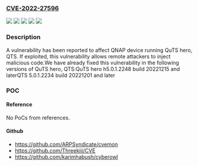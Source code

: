 ### [CVE-2022-27596](https://cve.mitre.org/cgi-bin/cvename.cgi?name=CVE-2022-27596)
![](https://img.shields.io/static/v1?label=Product&message=QTS&color=blue)
![](https://img.shields.io/static/v1?label=Product&message=QuTS%20hero&color=blue)
![](https://img.shields.io/static/v1?label=Version&message=5.0.1%20&color=brightgreen)
![](https://img.shields.io/static/v1?label=Version&message=h5.0.1%20&color=brightgreen)
![](https://img.shields.io/static/v1?label=Vulnerability&message=CWE-89&color=brightgreen)

### Description

A vulnerability has been reported to affect QNAP device running QuTS hero, QTS. If exploited, this vulnerability allows remote attackers to inject malicious code.We have already fixed this vulnerability in the following versions of QuTS hero, QTS:QuTS hero h5.0.1.2248 build 20221215 and laterQTS 5.0.1.2234 build 20221201 and later

### POC

#### Reference
No PoCs from references.

#### Github
- https://github.com/ARPSyndicate/cvemon
- https://github.com/Threekiii/CVE
- https://github.com/karimhabush/cyberowl

